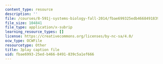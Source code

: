 ```yaml
---
content_type: resource
description: ''
file: /courses/8-591j-systems-biology-fall-2014/fbae699325edb4668491839c5a1ef666_sJ7p2AuOYlA.srt
file_size: 104841
file_type: application/x-subrip
learning_resource_types: []
license: https://creativecommons.org/licenses/by-nc-sa/4.0/
ocw_type: OCWFile
resourcetype: Other
title: 3play caption file
uid: fbae6993-25ed-b466-8491-839c5a1ef666
---
```

